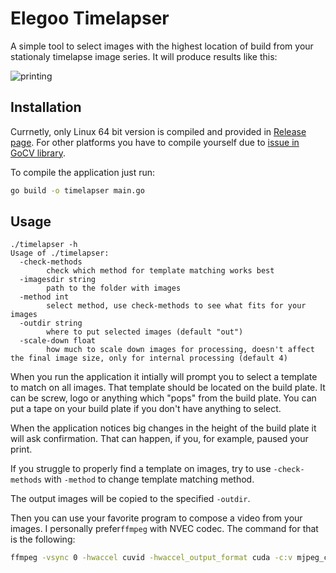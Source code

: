 Elegoo Timelapser
=================

A simple tool to select images with the highest location of build from your stationaly timelapse image series. It will produce results like this:

![printing](https://media.giphy.com/media/oaxmFpGC7x8vTam4BF/giphy.gif)

## Installation

Currnetly, only Linux 64 bit version is compiled and provided in [Release page](https://github.com/mike1808/elegoo-timelapser/releases/tag/v0.0.1). For other platforms you have to compile yourself due to [issue in GoCV library](https://github.com/hybridgroup/gocv/issues/615#issuecomment-600318196).

To compile the application just run:

```bash
go build -o timelapser main.go
```

## Usage

```
./timelapser -h
Usage of ./timelapser:
  -check-methods
        check which method for template matching works best
  -imagesdir string
        path to the folder with images
  -method int
        select method, use check-methods to see what fits for your images
  -outdir string
        where to put selected images (default "out")
  -scale-down float
        how much to scale down images for processing, doesn't affect the final image size, only for internal processing (default 4)
```

When you run the application it intially will prompt you to select a template to match on all images. That template should be located on the build plate. It can be screw, logo or anything which "pops" from the build plate. You can put a tape on your build plate if you don't have anything to select.

When the application notices big changes in the height of the build plate it will ask confirmation. That can happen, if you, for example, paused your print.

If you struggle to properly find a template on images, try to use `-check-methods` with `-method` to change template matching method.

The output images will be copied to the specified `-outdir`. 

Then you can use your favorite program to compose a video from your images. I personally prefer`ffmpeg` with NVEC codec. The command for that is the following:

```bash
ffmpeg -vsync 0 -hwaccel cuvid -hwaccel_output_format cuda -c:v mjpeg_cuvid -framerate 30 -pattern_type glob -i 'out/*.JPG' -c:v h264_nvenc -filter:v "scale_npp=w=1920:h=1080:interp_algo=lanczos" -preset fast -y output.mp4
```


